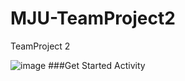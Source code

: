 # MJU-TeamProject2
TeamProject 2

![image](https://user-images.githubusercontent.com/43941383/114131739-1ab4a300-993e-11eb-8497-7c7785d186e0.png)
###Get Started Activity
